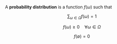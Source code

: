 A **probability distribution** is a function $f(\omega)$ such that

$$
\sum_{\omega \in \Omega} f(\omega) = 1
$$

$$
f(\omega) \geqslant 0 \quad \forall \omega \in \Omega
$$

$$
f\left(\emptyset\right) = 0
$$
